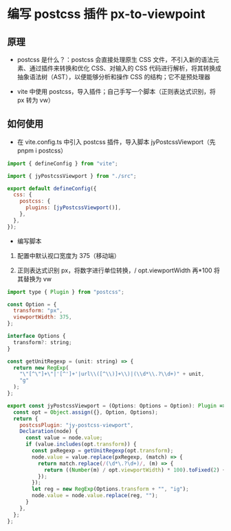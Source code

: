 # 编写 postcss 插件 px-to-viewpoint

## 原理

- postcss 是什么？：postcss 会直接处理原生 CSS 文件，不引入新的语法元素、通过插件来转换和优化 CSS、对输入的 CSS 代码进行解析，将其转换成抽象语法树（AST），以便能够分析和操作 CSS 的结构；它不是预处理器

* vite 中使用 postcss，导入插件；自己手写一个脚本（正则表达式识别，将 px 转为 vw）

## 如何使用

- 在 vite.config.ts 中引入 postcss 插件，导入脚本 jyPostcssViewport（先 pnpm i postcss）

```js
import { defineConfig } from "vite";

import { jyPostcssViewport } from "./src";

export default defineConfig({
  css: {
    postcss: {
      plugins: [jyPostcssViewport()],
    },
  },
});
```

- 编写脚本

1. 配置中默认视口宽度为 375（移动端）

2. 正则表达式识别 px，将数字进行单位转换，/ opt.viewportWidth 再\*100 将其替换为 vw

```js
import type { Plugin } from "postcss";

const Option = {
  transform: "px",
  viewportWidth: 375,
};

interface Options {
  transform?: string;
}

const getUnitRegexp = (unit: string) => {
  return new RegExp(
    "\"[^\"]+\"|'[^']+'|url\\([^\\)]+\\)|(\\d*\\.?\\d+)" + unit,
    "g"
  );
};

export const jyPostcssViewport = (Options: Options = Option): Plugin => {
  const opt = Object.assign({}, Option, Options);
  return {
    postcssPlugin: "jy-postcss-viewport",
    Declaration(node) {
      const value = node.value;
      if (value.includes(opt.transform)) {
        const pxRegexp = getUnitRegexp(opt.transform);
        node.value = value.replace(pxRegexp, (match) => {
          return match.replace(/(\d*\.?\d+)/, (m) => {
            return ((Number(m) / opt.viewportWidth) * 100).toFixed(2) + "vw";
          });
        });
        let reg = new RegExp(Options.transform + "", "ig");
        node.value = node.value.replace(reg, "");
      }
    },
  };
};
```
